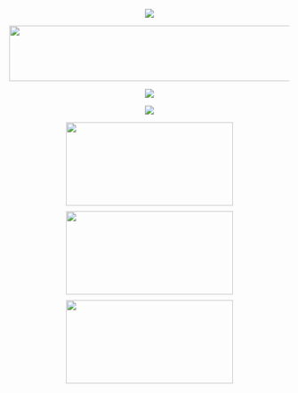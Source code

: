 <p align="center">
  <img src= "https://readme-typing-svg.demolab.com?font=Fira+Code&size=50&duration=4000&pause=&color=149414&background=FFFFFF00&center=true&vCenter=true&repeat=false&width=435&lines=My+README.md!">
</p>

<img src= "https://media1.giphy.com/media/v1.Y2lkPTc5MGI3NjExdngwcnc3cTIxMHp1cTRoMzB2aWw5amszYWdwOTRhdTRna3Ntb3dkdyZlcD12MV9pbnRlcm5hbF9naWZfYnlfaWQmY3Q9Zw/9WC8WTZsFxkRi/giphy.gif" width="1000" height="100" align="center">

<p align="center">
  <img src= "https://readme-typing-svg.demolab.com?font=Fira+Code&size=22&duration=4000&pause=1250&color=149414&background=FFFFFF00&center=true&vCenter=true&width=435&lines=Namaste!;My+name+is+Aarav+Gupta!;I'm+a+15yo+Full+Stack+Web+Dev!;I'm+Located+in+Delhi%2C+India!;Enjoy+exploring+my+Profile!"
</p>

<p align="center">
  <img src="https://skillicons.dev/icons?i=c,cpp,css,discord,dotnet,electron,fastapi,firebase,flask,git,github,html,js,linux,lua,md,nextjs,nodejs,npm,powershell,py,raspberrypi,react,robloxstudio,stackoverflow,svg,tailwind,threejs,vite,vscode"/>
</p>

<p align="center" style="display: flex; flex-wrap: wrap; justify-content: center; gap: 10px;">
  <img src="https://streak-stats.demolab.com?user=Aarav2709&theme=shadow-green&date_format=j%20M%5B%20Y%5D" width="300" height="150" />
  <img src="http://github-profile-summary-cards.vercel.app/api/cards/profile-details?username=Aarav2709&theme=github_dark" width="300" height="150" />
  <img src="https://github-stats-alpha.vercel.app/api?username=Aarav2709&cc=000&tc=fff&ic=149414&bc=000" width="300" height="150" />
</p>


